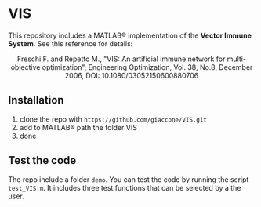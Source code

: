 # VIS

This repository includes a MATLAB&reg; implementation of the **Vector Immune System**. See this reference for details:

<p align="center">
Freschi F. and Repetto M., "VIS: An artificial immune network for multi-objective optimization", Engineering Optimization, Vol. 38, No.8, December 2006, DOI: 10.1080/03052150600880706
</p>

## Installation

1. clone the repo with `https://github.com/giaccone/VIS.git`
2. add to MATLAB&reg; path the folder VIS
3. done

## Test the code

The repo include a folder `demo`. You can test the code by running the script `test_VIS.m`. It includes three test functions that can be selected by a the user.


